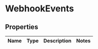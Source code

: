 # WebhookEvents

## Properties
Name | Type | Description | Notes
------------ | ------------- | ------------- | -------------
